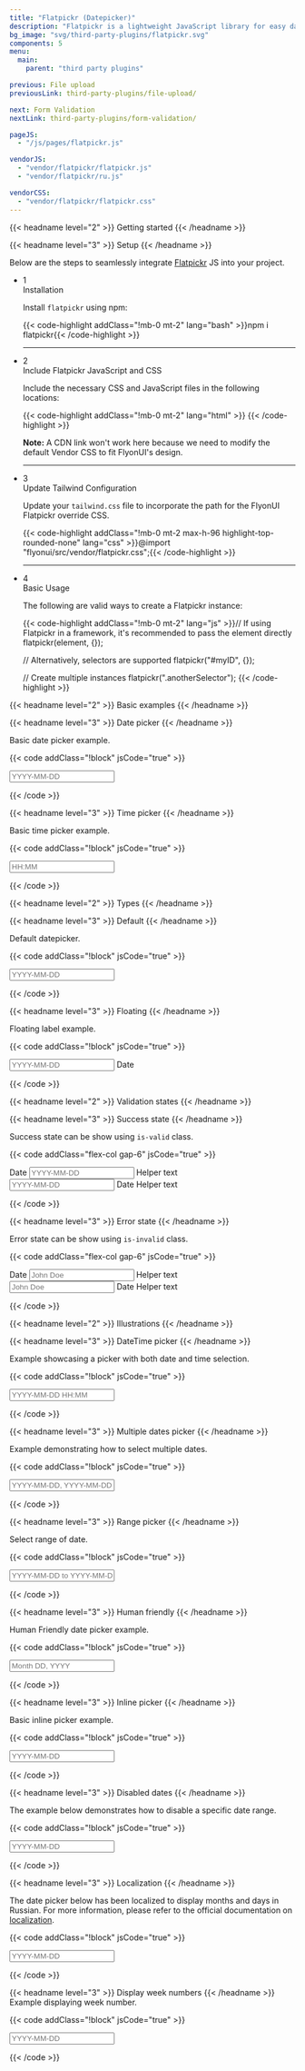 ```yaml
---
title: "Flatpickr (Datepicker)"
description: "Flatpickr is a lightweight JavaScript library for easy date and time picking, offering sleek design and extensive customization options for web applications."
bg_image: "svg/third-party-plugins/flatpickr.svg"
components: 5
menu:
  main:
    parent: "third party plugins"

previous: File upload
previousLink: third-party-plugins/file-upload/

next: Form Validation
nextLink: third-party-plugins/form-validation/

pageJS:
  - "/js/pages/flatpickr.js"

vendorJS:
  - "vendor/flatpickr/flatpickr.js"
  - "vendor/flatpickr/ru.js"

vendorCSS:
  - "vendor/flatpickr/flatpickr.css"
---
```


<!-------------------- Getting started -------------------->

{{< headname level="2" >}} Getting started {{< /headname >}}

<!-- Setup -->

{{< headname level="3" >}} Setup {{< /headname >}}

Below are the steps to seamlessly integrate <a href="https://flatpickr.js.org/" target="_blank" class="link link-primary">Flatpickr</a> JS into your project.

<ul class="timeline timeline-snap-icon timeline-compact timeline-vertical mb-12 w-full ps-0">
  <!-- Installation -->
  <li class="mt-0 mb-0 ps-0">
    <div class="timeline-middle mb-2">
      <span class="text-base-content flex size-7 items-center justify-center rounded-full border border-base-content/20 font-semibold">
        1
      </span>
    </div>
    <div class="timeline-end mb-0 w-full rounded-lg p-4 m-0">
      <div class="text-base-content mb-3 font-semibold">Installation</div>
      <p> Install <code>flatpickr</code> using npm:</p>
      {{< code-highlight addClass="!mb-0 mt-2" lang="bash" >}}npm i flatpickr{{< /code-highlight >}}
    </div>
    <hr class="!w-0.5 rounded-none border-transparent" />
  </li>
  
  <!-- Include JS and CSS -->
  <li class="mt-0 mb-0 ps-0">
    <div class="timeline-middle mb-2">
      <span class="text-base-content flex size-7 items-center justify-center rounded-full border border-base-content/20 font-semibold">
        2
      </span>
    </div>
    <div class="timeline-end mb-0 w-full rounded-lg p-4 m-0">
      <div class="text-base-content mb-3 font-semibold">Include Flatpickr JavaScript and CSS</div>
      <p>Include the necessary CSS and JavaScript files in the following locations:</p>
      {{< code-highlight addClass="!mb-0 mt-2" lang="html" >}}
<head>
  <link rel="stylesheet" href="../path/to/flatpickr/dist/flatpickr.css" />
</head>
<body>
  <script src="../path/to/flatpickr/flatpickr.js"></script>
</body>
{{< /code-highlight >}}
      <p class="!mt-4">
        <strong>Note:</strong>  A CDN link won't work here because we need to modify the default Vendor CSS to fit FlyonUI's design.
      </p>
    </div>
    <hr class="!w-0.5 rounded-none border-transparent" />
  </li>
  
  <!-- Tailwind Configuration -->
  <li class="mt-0 mb-0 ps-0">
    <div class="timeline-middle mb-2">
      <span class="text-base-content flex size-7 items-center justify-center rounded-full border border-base-content/20 font-semibold">
        3
      </span>
    </div>
    <div class="timeline-end mb-0 w-full rounded-lg p-4 m-0">
      <div class="text-base-content mb-3 font-semibold">Update Tailwind Configuration</div>
      <p>Update your <code>tailwind.css</code> file to incorporate the path for the FlyonUI Flatpickr override CSS.</p>
      {{< code-highlight addClass="!mb-0 mt-2 max-h-96 highlight-top-rounded-none" lang="css" >}}@import "flyonui/src/vendor/flatpickr.css";{{< /code-highlight >}}
    </div>
    <hr class="!w-0.5 rounded-none border-transparent" />
  </li>
  
  <!-- Basic Usage -->
  <li class="mt-0 mb-0 ps-0">
    <div class="timeline-middle">
      <span class="text-base-content flex size-7 items-center justify-center rounded-full border border-base-content/20 font-semibold">
        4
      </span>
    </div>
    <div class="timeline-end mb-0 w-full rounded-lg p-4 m-0">
      <div class="text-base-content mb-3 font-semibold">Basic Usage</div>
      <p>The following are valid ways to create a Flatpickr instance:</p>
      {{< code-highlight addClass="!mb-0 mt-2" lang="js" >}}// If using Flatpickr in a framework, it's recommended to pass the element directly
flatpickr(element, {});

// Alternatively, selectors are supported
flatpickr("#myID", {});

// Create multiple instances
flatpickr(".anotherSelector");
{{< /code-highlight >}}

</div>

  </li>
</ul>

<!-------------------- Basic examples -------------------->

{{< headname level="2" >}} Basic examples {{< /headname >}}

<!-- Date picker -->

{{< headname level="3" >}} Date picker {{< /headname >}}

Basic date picker example.

{{< code addClass="!block" jsCode="true" >}}

<input type="text" class="input max-w-sm" placeholder="YYYY-MM-DD" id="flatpickr-date" />

<!-- Js -->
<script>
  window.addEventListener('load', function () {
    // Basic
    flatpickr('#flatpickr-date', {
      monthSelectorType: 'static'
    })
  })
</script>

{{< /code >}}

<!-- Time picker -->

{{< headname level="3" >}} Time picker {{< /headname >}}

Basic time picker example.

{{< code addClass="!block" jsCode="true" >}}

<input type="text" class="input max-w-sm" placeholder="HH:MM" id="flatpickr-time" />

<!-- Js -->
<script>
  window.addEventListener('load', function () {
    // Time
    flatpickr('#flatpickr-time', {
      enableTime: true,
      noCalendar: true,
      dateFormat: 'H:i'
    })
  })
</script>

{{< /code >}}

<!-------------------- Types -------------------->

{{< headname level="2" >}} Types {{< /headname >}}

<!-- Default -->

{{< headname level="3" >}} Default {{< /headname >}}

Default datepicker.

{{< code addClass="!block" jsCode="true" >}}

<input type="text" class="input max-w-sm" placeholder="YYYY-MM-DD" id="flatpickr-default" />

<!-- Js -->
<script>
  window.addEventListener('load', function () {
    // Default Type
    flatpickr('#flatpickr-default', {
      monthSelectorType: 'static'
    })
  })
</script>

{{< /code >}}

<!-- Floating -->

{{< headname level="3" >}} Floating {{< /headname >}}

Floating label example.

{{< code addClass="!block" jsCode="true" >}}

<div class="input-floating max-w-sm">
  <input type="text" placeholder="YYYY-MM-DD" class="input" id="flatpickr-floating" />
  <label class="input-floating-label" for="flatpickr-floating">Date</label>
</div>

<!-- Js -->
<script>
  window.addEventListener('load', function () {
    // floating Type
    flatpickr('#flatpickr-floating', {
      monthSelectorType: 'static'
    })
  })
</script>

{{< /code >}}

<!-------------------- Validation states -------------------->

{{< headname level="2" >}} Validation states {{< /headname >}}

<!-- Success state -->

{{< headname level="3" >}} Success state {{< /headname >}}

Success state can be show using `is-valid` class.

{{< code addClass="flex-col gap-6" jsCode="true" >}}
<div class="max-w-sm">
  <label class="label-text" for="flatpickrStateSuccess">Date</label>
  <input type="text" placeholder="YYYY-MM-DD" class="input is-valid flatpickr-success" id="flatpickrStateSuccess" />
  <span class="helper-text">Helper text</span>
</div>

<div class="input-floating max-w-sm">
  <input type="text" placeholder="YYYY-MM-DD" class="input is-valid flatpickr-success" id="flatpickrFloatingStateSuccess" />
  <label class="input-floating-label" for="flatpickrFloatingStateSuccess">Date</label>
  <span class="helper-text ps-3">Helper text</span>
</div>

<!-- Js -->
<script>
  window.addEventListener('load', function () {
    // Success Date Picker
    flatpickr('.flatpickr-success', {
      monthSelectorType: 'static'
    })
  })
</script>

{{< /code >}}

<!-- Error state -->

{{< headname level="3" >}} Error state {{< /headname >}}

Error state can be show using `is-invalid` class.

{{< code addClass="flex-col gap-6" jsCode="true" >}}

<div class="max-w-sm">
  <label class="label-text" for="flatpickrStateError">Date</label>
  <input type="text" placeholder="John Doe" class="input is-invalid flatpickr-error" id="flatpickrStateError" />
  <span class="helper-text">Helper text</span>
</div>

<div class="input-floating max-w-sm">
  <input type="text" placeholder="John Doe" class="input is-invalid flatpickr-error" id="flatpickrFloatingStateError" />
  <label class="input-floating-label" for="flatpickrFloatingStateError">Date</label>
  <span class="helper-text ps-3">Helper text</span>
</div>

<!-- Js -->
<script>
  window.addEventListener('load', function () {
    // Error  Date Picker
    flatpickr('.flatpickr-error', {
      monthSelectorType: 'static'
    })
  })
</script>

{{< /code >}}

<!-------------------- Illustrations -------------------->

{{< headname level="2" >}} Illustrations {{< /headname >}}

<!-- DateTime picker -->

{{< headname level="3" >}} DateTime picker {{< /headname >}}

Example showcasing a picker with both date and time selection.

{{< code addClass="!block" jsCode="true" >}}

<input type="text" class="input max-w-sm" placeholder="YYYY-MM-DD HH:MM" id="flatpickr-date-time" />

<!-- Js -->
<script>
  window.addEventListener('load', function () {
    // Date Time
    flatpickr('#flatpickr-date-time', {
      enableTime: true,
      dateFormat: 'Y-m-d H:i'
    })
  })
</script>

{{< /code >}}

<!-- Multiple dates picker -->

{{< headname level="3" >}} Multiple dates picker {{< /headname >}}

Example demonstrating how to select multiple dates.

{{< code addClass="!block" jsCode="true" >}}

<input type="text" class="input max-w-sm" placeholder="YYYY-MM-DD, YYYY-MM-DD" id="flatpickr-multiple-date" />

<!-- Js -->
<script>
  window.addEventListener('load', function () {
    // Multiple Date
    flatpickr('#flatpickr-multiple-date', {
      mode: 'multiple',
      dateFormat: 'Y-m-d'
    })
  })
</script>

{{< /code >}}

<!-- Range picker -->

{{< headname level="3" >}} Range picker {{< /headname >}}

Select range of date.

{{< code addClass="!block" jsCode="true" >}}

<input type="text" class="input max-w-sm" placeholder="YYYY-MM-DD to YYYY-MM-DD" id="flatpickr-range" />

<!-- Js -->
<script>
  window.addEventListener('load', function () {
    // Range Date Picker
    flatpickr('#flatpickr-range', {
      mode: 'range'
    })
  })
</script>

{{< /code >}}

<!-- Human friendly -->

{{< headname level="3" >}} Human friendly {{< /headname >}}

Human Friendly date picker example.

{{< code addClass="!block" jsCode="true" >}}

<input type="text" class="input max-w-sm" placeholder="Month DD, YYYY" id="flatpickr-human-friendly" />

<!-- Js -->
<script>
  window.addEventListener('load', function () {
    // Human Friendly
    flatpickr('#flatpickr-human-friendly', {
      altInput: true,
      altFormat: 'F j, Y',
      dateFormat: 'Y-m-d'
    })
  })
</script>

{{< /code >}}

<!-- Inline picker -->

{{< headname level="3" >}} Inline picker {{< /headname >}}

Basic inline picker example.

{{< code addClass="!block" jsCode="true" >}}

<input type="text" class="input max-w-sm" placeholder="YYYY-MM-DD" id="flatpickr-inline" />

<!-- Js -->
<script>
  window.addEventListener('load', function () {
    // Inline Date Picker
    flatpickr('#flatpickr-inline', {
      inline: true,
      allowInput: false,
      monthSelectorType: 'static'
    })
  })
</script>

{{< /code >}}

<!-- Disabled dates -->

{{< headname level="3" >}} Disabled dates {{< /headname >}}

The example below demonstrates how to disable a specific date range.

{{< code addClass="!block" jsCode="true" >}}

<input type="text" class="input max-w-sm" placeholder="YYYY-MM-DD" id="flatpickr-disabled-range" />

<!-- Js -->
<script>
  window.addEventListener('load', function () {
    // Disable Date Picker
    const fromDate = new Date(Date.now() - 3600 * 1000 * 48)
    const toDate = new Date(Date.now() + 3600 * 1000 * 48)
    flatpickr('#flatpickr-disabled-range', {
      dateFormat: 'Y-m-d',
      disable: [
        {
          from: fromDate.toISOString().split('T')[0],
          to: toDate.toISOString().split('T')[0]
        }
      ]
    })
  })
</script>

{{< /code >}}

<!-- Localization -->

{{< headname level="3" >}} Localization {{< /headname >}}

The date picker below has been localized to display months and days in Russian. For more information, please refer to the official documentation on <a href="https://flatpickr.js.org/localization/" target="_blank" class="link link-primary">localization</a>.

{{< code addClass="!block" jsCode="true" >}}

<input type="text" class="input max-w-sm" placeholder="YYYY-MM-DD" id="flatpickr-localization" />

<!-- Js -->
<script>
  window.addEventListener('load', function () {
    // Localization
    flatpickr('#flatpickr-localization', {
      locale: 'ru'
    })
  })
</script>

{{< /code >}}

<!-- Display week numbers -->

{{< headname level="3" >}} Display week numbers {{< /headname >}}
Example displaying week number.

{{< code addClass="!block" jsCode="true" >}}

<input type="text" class="input max-w-sm" placeholder="YYYY-MM-DD" id="flatpickr-week-number" />

<!-- Js -->
<script>
  window.addEventListener('load', function () {
    // Week Numbers
    flatpickr('#flatpickr-week-number', {
      weekNumbers: true,
      monthSelectorType: 'static'
    })
  })
</script>

{{< /code >}}
